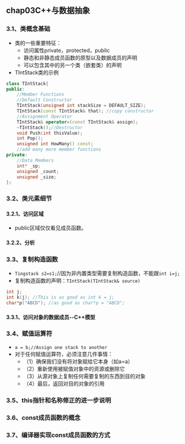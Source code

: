 ## chap03C++与数据抽象

### 3.1、类概念基础

+ 类的一些重要特征：
  + 访问属性private，protected，public
  + 静态和非静态成员函数的原型以及数据成员的声明
  + 可以包含其中的另一个类（嵌套类）的声明
+ TIntStack类的示例

```cpp
class TIntStack{
public:
    //Member Functions
    //Default Constructor
    TIntStack(unsigned int stackSize = DEFAULT_SIZE);
    TIntStack(const TIntStack& that); //copy constructor
    //Assignment Operator
    TIntStack& operator=(const TIntStack& assign);
    ~TIntStack();//Destructor
    void Push(int thisValue);
    int Pop();
    unsigned int HowMany() const;
    //add many more member functions
private:
    //Data Members
    int* _sp;
    unsigned _count;
    unsigned _size;
};
```



### 3.2、类元素细节

#### 3.2.1、访问区域

+ public区域仅仅看见成员函数。

#### 3.2.2、分析

### 3.3、复制构造函数

+ `Tingstack s2=s1;`//因为非内置类型需要复制构造函数，不能跟`int i=j;`
+ 复制构造函数的声明：`TIntStack(TIntStack& source)`

```cpp
int j;
int k(j); //This is as good as int k = j;
char*p("ABCD"); //as good as char*p = "ABCD";
```

#### 3.3.1、访问对象的数据成员--C++模型

### 3.4、赋值运算符

+ `a = b;//Assign one stack to another`
+ 对于任何赋值运算符，必须注意几件事情：
  + （1）确保我们没有将对象赋给它本身（如a=a）
  + （2）重新使用被赋值对象中的资源或删除它
  + （3）从源对象上复制任何需要复制的东西到目的对象
  + （4）最后，返回对目的对象的引用

### 3.5、this指针和名称修正的进一步说明

### 3.6、const成员函数的概念

### 3.7、编译器实现const成员函数的方式
